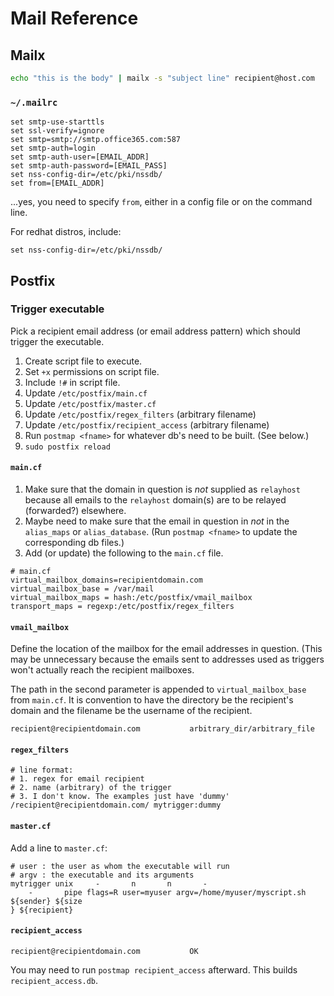 # Mail Reference

## Mailx
```bash
echo "this is the body" | mailx -s "subject line" recipient@host.com
```
### `~/.mailrc`
```
set smtp-use-starttls
set ssl-verify=ignore
set smtp=smtp://smtp.office365.com:587
set smtp-auth=login
set smtp-auth-user=[EMAIL_ADDR]
set smtp-auth-password=[EMAIL_PASS]
set nss-config-dir=/etc/pki/nssdb/
set from=[EMAIL_ADDR]
```
...yes, you need to specify `from`, either in a config file or on the command line.

For redhat distros, include:
```
set nss-config-dir=/etc/pki/nssdb/
```

## Postfix

### Trigger executable

Pick a recipient email address (or email address pattern) which should trigger the executable.

1. Create script file to execute.
1. Set `+x` permissions on script file.
1. Include `!#` in script file.
1. Update `/etc/postfix/main.cf`
1. Update `/etc/postfix/master.cf`
1. Update `/etc/postfix/regex_filters` (arbitrary filename)
1. Update `/etc/postfix/recipient_access` (arbitrary filename)
1. Run `postmap <fname>` for whatever db's need to be built. (See below.)
1. `sudo postfix reload`

#### `main.cf`

1. Make sure that the domain in question is *not* supplied as `relayhost` because all emails to the `relayhost` domain(s) are to be relayed (forwarded?) elsewhere.
1. Maybe need to make sure that the email in question in *not* in the `alias_maps` or `alias_database`. (Run `postmap <fname>` to update the corresponding db files.)
1. Add (or update) the following to the `main.cf` file.

```
# main.cf
virtual_mailbox_domains=recipientdomain.com
virtual_mailbox_base = /var/mail
virtual_mailbox_maps = hash:/etc/postfix/vmail_mailbox
transport_maps = regexp:/etc/postfix/regex_filters
```
#### `vmail_mailbox`

Define the location of the mailbox for the email addresses in question. (This may be unnecessary because the emails sent to addresses used as triggers won't actually reach the recipient mailboxes.

The path in the second parameter is appended to `virtual_mailbox_base` from `main.cf`. It is convention to have the directory be the recipient's domain and the filename be the username of the recipient.

```
recipient@recipientdomain.com           arbitrary_dir/arbitrary_file
```

#### `regex_filters`

```
# line format:
# 1. regex for email recipient
# 2. name (arbitrary) of the trigger
# 3. I don't know. The examples just have 'dummy'
/recipient@recipientdomain.com/ mytrigger:dummy
```

#### `master.cf`

Add a line to `master.cf`:

```
# user : the user as whom the executable will run
# argv : the executable and its arguments
mytrigger unix     -       n       n       -
    -       pipe flags=R user=myuser argv=/home/myuser/myscript.sh ${sender} ${size
} ${recipient}
```
#### `recipient_access`

```
recipient@recipientdomain.com           OK
```

You may need to run `postmap recipient_access` afterward. This builds `recipient_access.db`.
